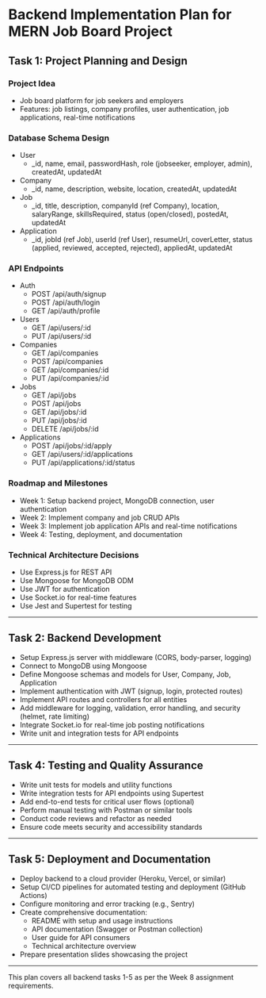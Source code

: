 # Backend Implementation Plan for MERN Job Board Project

## Task 1: Project Planning and Design

### Project Idea
- Job board platform for job seekers and employers
- Features: job listings, company profiles, user authentication, job applications, real-time notifications

### Database Schema Design
- User
  - _id, name, email, passwordHash, role (jobseeker, employer, admin), createdAt, updatedAt
- Company
  - _id, name, description, website, location, createdAt, updatedAt
- Job
  - _id, title, description, companyId (ref Company), location, salaryRange, skillsRequired, status (open/closed), postedAt, updatedAt
- Application
  - _id, jobId (ref Job), userId (ref User), resumeUrl, coverLetter, status (applied, reviewed, accepted, rejected), appliedAt, updatedAt

### API Endpoints
- Auth
  - POST /api/auth/signup
  - POST /api/auth/login
  - GET /api/auth/profile
- Users
  - GET /api/users/:id
  - PUT /api/users/:id
- Companies
  - GET /api/companies
  - POST /api/companies
  - GET /api/companies/:id
  - PUT /api/companies/:id
- Jobs
  - GET /api/jobs
  - POST /api/jobs
  - GET /api/jobs/:id
  - PUT /api/jobs/:id
  - DELETE /api/jobs/:id
- Applications
  - POST /api/jobs/:id/apply
  - GET /api/users/:id/applications
  - PUT /api/applications/:id/status

### Roadmap and Milestones
- Week 1: Setup backend project, MongoDB connection, user authentication
- Week 2: Implement company and job CRUD APIs
- Week 3: Implement job application APIs and real-time notifications
- Week 4: Testing, deployment, and documentation

### Technical Architecture Decisions
- Use Express.js for REST API
- Use Mongoose for MongoDB ODM
- Use JWT for authentication
- Use Socket.io for real-time features
- Use Jest and Supertest for testing

---

## Task 2: Backend Development

- Setup Express.js server with middleware (CORS, body-parser, logging)
- Connect to MongoDB using Mongoose
- Define Mongoose schemas and models for User, Company, Job, Application
- Implement authentication with JWT (signup, login, protected routes)
- Implement API routes and controllers for all entities
- Add middleware for logging, validation, error handling, and security (helmet, rate limiting)
- Integrate Socket.io for real-time job posting notifications
- Write unit and integration tests for API endpoints

---

## Task 4: Testing and Quality Assurance

- Write unit tests for models and utility functions
- Write integration tests for API endpoints using Supertest
- Add end-to-end tests for critical user flows (optional)
- Perform manual testing with Postman or similar tools
- Conduct code reviews and refactor as needed
- Ensure code meets security and accessibility standards

---

## Task 5: Deployment and Documentation

- Deploy backend to a cloud provider (Heroku, Vercel, or similar)
- Setup CI/CD pipelines for automated testing and deployment (GitHub Actions)
- Configure monitoring and error tracking (e.g., Sentry)
- Create comprehensive documentation:
  - README with setup and usage instructions
  - API documentation (Swagger or Postman collection)
  - User guide for API consumers
  - Technical architecture overview
- Prepare presentation slides showcasing the project

---

This plan covers all backend tasks 1-5 as per the Week 8 assignment requirements.
